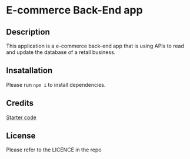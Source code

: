 # E-commerce Back-End app



## Description

This application is a e-commerce back-end app that is using APIs to read and update the database of a retail business.



## Insatallation

Please run `npm i` to install dependencies.


## Credits

[Starter code](https://github.com/coding-boot-camp/fantastic-umbrella)


## License

Please refer to the LICENCE in the repo